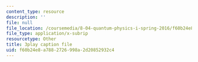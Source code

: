 ```yaml
---
content_type: resource
description: ''
file: null
file_location: /coursemedia/8-04-quantum-physics-i-spring-2016/f60b24e8a7882726998a2d20852932c4_QMeKIiufg5s.srt
file_type: application/x-subrip
resourcetype: Other
title: 3play caption file
uid: f60b24e8-a788-2726-998a-2d20852932c4
---
```

